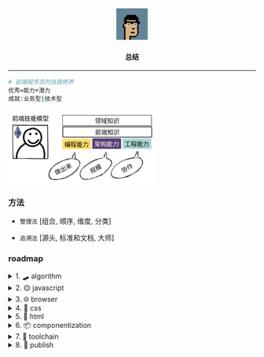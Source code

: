 <h3 align="center">
  <img src="Week19/assets/punk9602.png" width="64"/>
</h3>

<h4 align="center">总结</h4>

---

```bash
# 前端程序员的自我修养
优秀=能力+潜力
成就:业务型|技术型
```

<img src="Week19/assets/front-end-model.png" width="300" />

### 方法

- `整理法` [组合, 顺序, 维度, 分类]

- `追溯法` [源头, 标准和文档, 大师]

### roadmap

<details>
  <summary>1. 🛹 algorithm</summary>

- path finding
- ll
- kmp
- wildcard

</details>

<details>
  <summary>2. 🟡 javascript</summary>

- ❤️

</details>

<details>
  <summary>3. 🌐 browser</summary>

- mealy state machine
- http
- html parse
- css compute

</details>

<details>
  <summary>4. 🔵 css</summary>

- rule
- layout

</details>

<details>
  <summary>5. 🔴 html</summary>

- tag
- dom api

</details>

<details>
  <summary>6. 📦 componentization</summary>

- lib

</details>

<details>
  <summary>7. 🧰 toolchain</summary>

- yeoman
- webpack
- babel
- unit test

</details>

<details>
  <summary>8. 🚀 publish</summary>

- publish system
- git hooks
- eslint
- headless chrome

</details>
